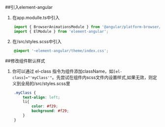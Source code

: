 ##引入element-angular
1. 在app.modulle.ts中引入
```ts
    import { BrowserAnimationsModule } from '@angular/platform-browser/animations';
    import { ElModule } from 'element-angular';
```
2. 在/src/styles.scss中引入
```scss
    @import '~element-angular/theme/index.css';
```

##修改组件默认样式
1. 你可以通过 el-class 指令为组件添加className，如` [el-class]="'myClass'" `。先尝试在组件内scss文件内设置样式,如果无效，则定义到全局的/src/styles.scss里
    
```scss
    .myClass {
        text-align: left;
        li{
            color: #f29;
            background: #f29;
        }
    }
```